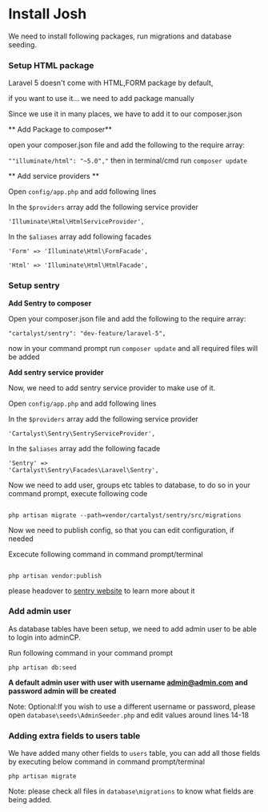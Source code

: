 # Install Josh
We need to install following packages, run migrations and database seeding.

### Setup HTML package

Laravel 5 doesn't come with HTML,FORM package by default,

if you want to use it... we need to add package manually

Since we use it in many places, we have to add it to our composer.json

** Add Package to composer**

open your composer.json file and add the following to the require array:

<code>""illuminate/html": "~5.0","</code> then in terminal/cmd run <code>composer update</code>

** Add service providers **

Open <code>config/app.php</code> and add following lines

In the <code>$providers</code> array add the following service provider

<code>'Illuminate\Html\HtmlServiceProvider',</code>

In the <code>$aliases</code> array add  following facades

<code>'Form'      => 'Illuminate\Html\FormFacade',</code>

<code>'Html'      => 'Illuminate\Html\HtmlFacade',</code>

### Setup sentry
**Add Sentry to composer**

Open your composer.json file and add the following to the require array:

<code>"cartalyst/sentry": "dev-feature/laravel-5",</code>

now in your command prompt run <code>composer update</code> and all required files will be added

**Add sentry service provider**

Now, we need to add sentry service provider to make use of it.

Open <code>config/app.php</code> and add following lines

In the <code>$providers</code> array add the following service provider

<code>'Cartalyst\Sentry\SentryServiceProvider',</code>

In the <code>$aliases</code> array add the following facade

<code>'Sentry' => 'Cartalyst\Sentry\Facades\Laravel\Sentry',</code>

Now we need to add user, groups etc tables to database, to do so in your command prompt, execute following code

```

php artisan migrate --path=vendor/cartalyst/sentry/src/migrations

```


Now we need to publish config, so that you can edit configuration, if needed

Excecute following command in command prompt/terminal
```

php artisan vendor:publish

```

please headover to [sentry website](https://cartalyst.com/manual/sentry) to learn more about it

### Add admin user
As database tables have been setup, we need to add admin user to be able to login into adminCP.

Run following command in your command prompt

```
php artisan db:seed

```

**A default admin user with user with username admin@admin.com and password admin will be created**

Note: Optional:If you wish to use a different username or password, please open <code>database\seeds\AdminSeeder.php</code> and edit values around lines 14-18

### Adding extra fields to users table
We have added many other fields to <code>users</code> table, you can add all those fields by executing below command in command prompt/terminal

<code>php artisan migrate</code>

Note: please check all files in <code>database\migrations</code> to know what fields are being added.
